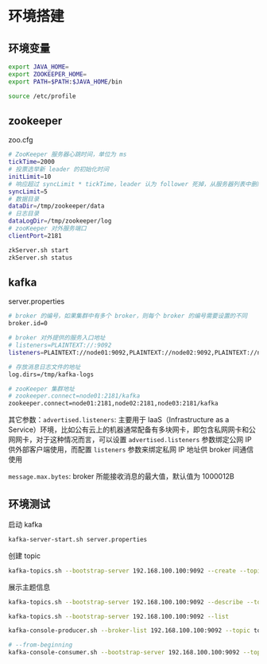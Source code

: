# 环境搭建

## 环境变量

```sh
export JAVA_HOME=
export ZOOKEEPER_HOME=
export PATH=$PATH:$JAVA_HOME/bin
```

```sh
source /etc/profile
```

## zookeeper

zoo.cfg

```sh
# ZooKeeper 服务器心跳时间，单位为 ms
tickTime=2000
# 投票选举新 leader 的初始化时间
initLimit=10
# 响应超过 syncLimit * tickTime，leader 认为 follower 死掉，从服务器列表中删除 follower
syncLimit=5
# 数据目录
dataDir=/tmp/zookeeper/data
# 日志目录
dataLogDir=/tmp/zookeeper/log
# zooKeeper 对外服务端口
clientPort=2181
```

```sh
zkServer.sh start
zkServer.sh status
```

## kafka

server.properties

```sh
# broker 的编号，如果集群中有多个 broker，则每个 broker 的编号需要设置的不同
broker.id=0

# broker 对外提供的服务入口地址
# listeners=PLAINTEXT://:9092
listeners=PLAINTEXT://node01:9092,PLAINTEXT://node02:9092,PLAINTEXT://node03:9092

# 存放消息日志文件的地址
log.dirs=/tmp/kafka-logs

# zooKeeper 集群地址
# zookeeper.connect=node01:2181/kafka
zookeeper.connect=node01:2181,node02:2181,node03:2181/kafka
```

其它参数：`advertised.listeners`: 主要用于 IaaS（Infrastructure as a Service）环境，比如公有云上的机器通常配备有多块网卡，即包含私网网卡和公网网卡，对于这种情况而言，可以设置 `advertised.listeners` 参数绑定公网 IP 供外部客户端使用，而配置 `listeners` 参数来绑定私网 IP 地址供 broker 间通信使用

`message.max.bytes`: broker 所能接收消息的最大值，默认值为 1000012B

## 环境测试

启动 kafka

```sh
kafka-server-start.sh server.properties
```

创建 topic

```sh
kafka-topics.sh --bootstrap-server 192.168.100.100:9092 --create --topic topic-demo --replication-factor 3 --partitions 10
```

展示主题信息

```sh
kafka-topics.sh --bootstrap-server 192.168.100.100:9092 --describe --topic topic-demo
```

```sh
kafka-topics.sh --bootstrap-server 192.168.100.100:9092 --list
```

```sh
kafka-console-producer.sh --broker-list 192.168.100.100:9092 --topic topic-demo
```

```sh
# --from-beginning
kafka-console-consumer.sh --bootstrap-server 192.168.100.100:9092 --topic topic-demo
```
